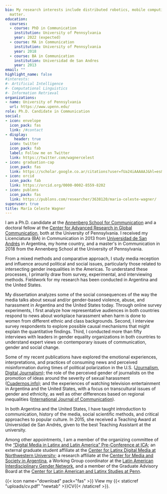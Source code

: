 ```yaml
---
bio: My research interests include distributed robotics, mobile computing and programmable
  matter.
education:
  courses:
  - course: PhD in Communication
    institution: University of Pennsylvania
    year: 2022 (expected)
  - course: MA in Communication
    institution: University of Pennsylvania
    year: 2018
  - course: BA in Communication
    institution: Universidad de San Andres
    year: 2013
email: ""
highlight_name: false
#interests:
#- Artificial Intelligence
#- Computational Linguistics
#- Information Retrieval
organizations:
- name: University of Pennsylvania
  url: https://www.upenn.edu/
role: Ph.D. Candidate in Communication
social:
- icon: envelope
  icon_pack: fas
  link: /#contact
- display:
    header: true
  icon: twitter
  icon_pack: fab
  label: Follow me on Twitter
  link: https://twitter.com/wagnercelest
- icon: graduation-cap
  icon_pack: fas
  link: https://scholar.google.co.ar/citations?user=fUa24iAAAAAJ&hl=es&inst=15561263346091999511&oi=ao
- icon: orcid
  icon_pack: fab
  link: https://orcid.org/0000-0002-8559-8202
- icon: publons
  icon_pack: fas
  link: https://publons.com/researcher/3638120/maria-celeste-wagner/
superuser: true
title: María Celeste Wagner
---
```


I am a Ph.D. candidate at the [Annenberg School for Communication](https://www.asc.upenn.edu/) and a doctoral fellow at the [Center for Advanced Research in Global Communication](https://www.asc.upenn.edu/research/centers/center-for-advanced-research-in-global-communication), both at the University of Pennsylvania. I received my Licenciatura (BA) in Communication in 2013 from [Universidad de San Andrés](https://udesa.edu.ar/) in Argentina, my home country, and a master's in Communication in 2018 from the Annenberg School at the University of Pennsylvania. 

From a mixed methods and comparative approach, I study media reception and influence around political and social issues, particularly those related to intersecting gender inequalities in the Americas. To understand these processes, I primarily draw from survey, experimental, and interviewing methods. Fieldwork for my research has been conducted in Argentina and the United States.

My dissertation analyzes some of the social consequences of the way the media talks about sexual and/or gender-based violence, abuse, and harassment in Argentina and the United States today. Through online survey experiments, I first analyze how representative audiences in both countries respond to news about workplace harassment when harm is done to women from different ethnic and class backgrounds. Second, I interview survey respondents to explore possible causal mechanisms that might explain the quantitative findings. Third, I conducted more than fifty interviews with leaders in gender equality organizations in both countries to understand expert views on contemporary issues of communication, gender and social change.

Some of my recent publications have explored the emotional experiences, interpretations, and practices of consuming news and perceived misinformation during times of political polarization in the U.S. ([Journalism](https://journals.sagepub.com/doi/abs/10.1177/1464884919878545), [Digital Journalism](https://www.tandfonline.com/doi/abs/10.1080/21670811.2019.1653208)); the role of the perceived gender of journalists on the promotion of ideas around the severity of sexual harassment ([Cuadernos.info](https://scielo.conicyt.cl/scielo.php?pid=S0719-367X2019000100043&script=sci_arttext)); and the experiences of watching television entertainment in Argentina and the United States, with a focus on transcultural issues of gender and ethnicity, as well as other differences based on regional inequalities ([International Journal of Communication](https://ijoc.org/index.php/ijoc/article/view/14191)).

In both Argentina and the United States, I have taught introduction to communication, history of the media, social scientific methods, and critical approaches to popular culture. In 2015, she received a Teaching Award at Universidad de San Andrés, given to the best Teaching Assistant at the university.

Among other appointments, I am a member of the organizing committee of the [“Digital Media in Latinx and Latin America” Pre-Conference at ICA](https://latinxlatammedia.com/); an external graduate student affiliate at the [Center for Latinx Digital Media at Northwestern University](https://ldm.soc.northwestern.edu/); a research affiliate at the [Center for Media and Society in Argentina](https://udesa.edu.ar/meso-en/team), a Working Group coordinator at the [Latin American Interdisciplinary Gender Network](https://clais.macmillan.yale.edu/networks/laign), and a member of the Graduate Advisory Board at the [Center for Latin American and Latinx Studies at Penn](https://clals.sas.upenn.edu/).





{{< icon name="download" pack="fas" >}} View my {{< staticref "uploads/cv.pdf" "newtab" >}}CV{{< /staticref >}}.
